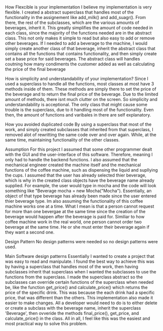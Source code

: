 How Flexcible is your implementation
I believe my implementation is very flexible. I created a abstract superclass that handles most of the functionality in the assignement like add_milk() and add_suagr(). From there, the rest of the subclasses, which are the various amounts of beverages, inherit it. This greatly simplifies the amount of code needed in each class, since the majority of the functions needed are in the abstract class. This not only makes it simple to read but also easy to add or remove other beverages. If I needed to add a beverage to the machine, I would simply create another class of that beverage, inherit the abstract class that contains all the functions that contains functionality, and then simply create set a base price for said beverages. The abstract class will handles coutning how many condiments the customer added as well as calculating the price of the final beverage

How is simplicity and understandability of your implementation?
Since I used a superclass to handle all the functions, most classes at most have 3 methods inside of them. These methods are simply there to set the price of the beverage and to return the final price of the beverage. Due to the limited amount of methods, there isnt much clutter on the screen. So simplicity and understandability is acceptional. The only class that might cause some trouble is the superclass, due to it handling most of the functionality. Even then, the amount of functions and varibales in there are self explanatory.

How you avoided duplicated code
By using a superclass that most of the work, and simply created subclasses that inherited from that superclass, I removed alot of rewritting the same code over and over again. While, at the same time, maintaining functionality of the other classes.

Assumption
For this project I assumed that some other programmer dealt with the GUI and the user-interface of this software. Therefore, meaning I only had to handle the backend functions. I also assumed that the mechanical engineer created the machine itself and the mechanical functions of the coffee machine, such as dispensing the liquid and supllying the cups. I assumed that the user has already selected thier beverage, which is why in the created class objects have the beverage name already supplied. For example, the user would type in mocha and the code will look something like "Beverage mocha = new Mocha("Mocha"). Essentially, an object of that type beverage has already been made since the user entered thier beverage type. Im also assuming the functionality of this coffee machine works one at a time. What I mean is that a person cannot request for more than one bevergae at the same time since the creation of the beverage would happen after the beverage is paid for. Similiar to how coffee machine work in the real world, one person cannot order two beverage at the same time. He or she must enter their beverage again if they want a second one.

Design Pattern
No design patterns were needed so no design patterns were used.

Main Software design patterns
Essentially I wanted to create a project that was easy to read and manipulate. I found the best way to achieve this was by having a superclass that handles most of the work, then having subclasses inherit that superclass when I wanted the subclasses to use the functions from the superclass. I made the superclass abstract so the subclasses can override certain functions of the superclass when needed be, like the function get_price() and calculate_price() which returns the price of the specific drink. This was because the each drink had a specific price, that was different than the others. This implementation also made it easier to make changes. All a developer would need to do is to either delete or create a subclass with the beverage name, inherit the superclass 'Beverage', then ovveride the methods final_price(), get_price, and calculate_price() in the class. All in all, I feel like this was the easiest and most practical way to solve this problem.
